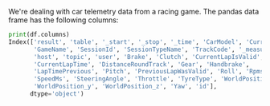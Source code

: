 We're dealing with car telemetry data from a racing game.
The pandas data frame has the following columns:

```python
print(df.columns)
Index(['result', 'table', '_start', '_stop', '_time', 'CarModel', 'CurrentLap',
       'GameName', 'SessionId', 'SessionTypeName', 'TrackCode', '_measurement',
       'host', 'topic', 'user', 'Brake', 'Clutch', 'CurrentLapIsValid',
       'CurrentLapTime', 'DistanceRoundTrack', 'Gear', 'Handbrake',
       'LapTimePrevious', 'Pitch', 'PreviousLapWasValid', 'Roll', 'Rpms',
       'SpeedMs', 'SteeringAngle', 'Throttle', 'TyreType', 'WorldPosition_x',
       'WorldPosition_y', 'WorldPosition_z', 'Yaw', 'id'],
      dtype='object')
```